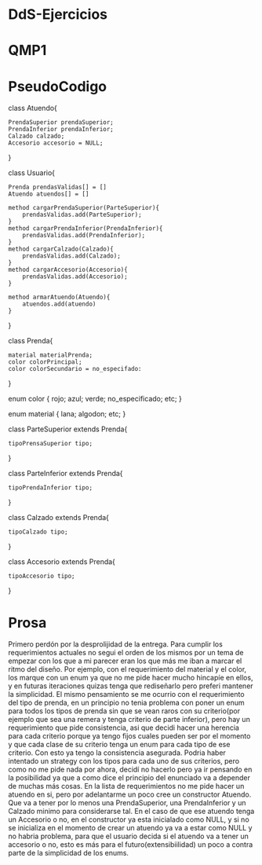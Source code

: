# DdS-Ejercicios

# QMP1

# PseudoCodigo

class Atuendo{

    PrendaSuperior prendaSuperior;
    PrendaInferior prendaInferior;
    Calzado calzado;
    Accesorio accesorio = NULL;

}

class Usuario{

    Prenda prendasValidas[] = []
    Atuendo atuendos[] = []

    method cargarPrendaSuperior(ParteSuperior){
        prendasValidas.add(ParteSuperior);
    }
    method cargarPrendaInferior(PrendaInferior){
        prendasValidas.add(PrendaInferior);
    }
    method cargarCalzado(Calzado){
        prendasValidas.add(Calzado);
    }
    method cargarAccesorio(Accesorio){
        prendasValidas.add(Accesorio);
    }

    method armarAtuendo(Atuendo){
        atuendos.add(atuendo)
    }

}

class Prenda{

    material materialPrenda;
    color colorPrincipal;
    color colorSecundario = no_especifado:

}

enum color {
rojo;
azul;
verde;
no_especificado;
etc;
}

enum material {
lana;
algodon;
etc;
}

class ParteSuperior extends Prenda{

    tipoPrensaSuperior tipo;

}

class ParteInferior extends Prenda{

    tipoPrendaInferior tipo;

}

class Calzado extends Prenda{

    tipoCalzado tipo;

}

class Accesorio extends Prenda{

    tipoAccesorio tipo;

}

# Prosa

Primero perdón por la desprolijidad de la entrega.
Para cumplir los requerimientos actuales no segui el orden de los mismos por un tema de empezar con los que a mi parecer eran los que más me iban a marcar el ritmo del diseño.
Por ejemplo, con el requerimiento del material y el color, los marque con un enum ya que no me pide hacer mucho hincapíe en ellos, y en futuras iteraciones quizas tenga que rediseñarlo pero preferi mantener la simplicidad.
El mismo pensamiento se me ocurrio con el requerimiento del tipo de prenda, en un principio no tenia problema con poner un enum para todos los tipos de prenda sin que se vean raros con su criterio(por ejemplo que sea una remera y tenga criterio de parte inferior), pero hay un requerimiento que pide consistencia, asi que decidi hacer una herencia para cada criterio porque ya tengo fijos cuales pueden ser por el momento y que cada clase de su criterio tenga un enum para cada tipo de ese criterio. Con esto ya tengo la consistencia asegurada. Podria haber intentado un strategy con los tipos para cada uno de sus criterios, pero como no me pide nada por ahora, decidí no hacerlo pero ya ir pensando en la posibilidad ya que a como dice el principio del enunciado va a depender de muchas más cosas.
En la lista de requerimientos no me pide hacer un atuendo en si, pero por adelantarme un poco cree un constructor Atuendo. Que va a tener por lo menos una PrendaSuperior, una PrendaInferior y un Calzado minimo para considerarse tal. En el caso de que ese atuendo tenga un Accesorio o no, en el constructor ya esta inicialado como NULL, y si no se inicializa en el momento de crear un atuendo ya va a estar como NULL y no habria problema, para que el usuario decida si el atuendo va a tener un accesorio o no, esto es más para el futuro(extensibiilidad) un poco a contra parte de la simplicidad de los enums.
